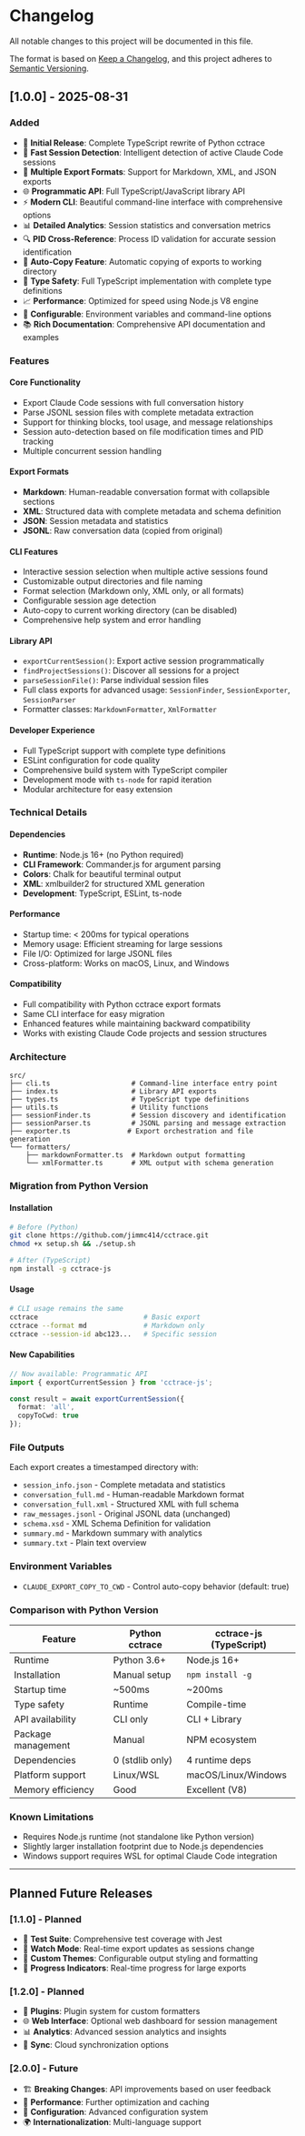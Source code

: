 # Changelog

All notable changes to this project will be documented in this file.

The format is based on [Keep a Changelog](https://keepachangelog.com/en/1.0.0/),
and this project adheres to [Semantic Versioning](https://semver.org/spec/v2.0.0.html).

## [1.0.0] - 2025-08-31

### Added
- 🎉 **Initial Release**: Complete TypeScript rewrite of Python cctrace
- 🚀 **Fast Session Detection**: Intelligent detection of active Claude Code sessions
- 📄 **Multiple Export Formats**: Support for Markdown, XML, and JSON exports
- 🌐 **Programmatic API**: Full TypeScript/JavaScript library API
- ⚡ **Modern CLI**: Beautiful command-line interface with comprehensive options
- 📊 **Detailed Analytics**: Session statistics and conversation metrics
- 🔍 **PID Cross-Reference**: Process ID validation for accurate session identification
- 📁 **Auto-Copy Feature**: Automatic copying of exports to working directory
- 🎯 **Type Safety**: Full TypeScript implementation with complete type definitions
- 📈 **Performance**: Optimized for speed using Node.js V8 engine
- 🔧 **Configurable**: Environment variables and command-line options
- 📚 **Rich Documentation**: Comprehensive API documentation and examples

### Features

#### Core Functionality
- Export Claude Code sessions with full conversation history
- Parse JSONL session files with complete metadata extraction
- Support for thinking blocks, tool usage, and message relationships
- Session auto-detection based on file modification times and PID tracking
- Multiple concurrent session handling

#### Export Formats
- **Markdown**: Human-readable conversation format with collapsible sections
- **XML**: Structured data with complete metadata and schema definition
- **JSON**: Session metadata and statistics
- **JSONL**: Raw conversation data (copied from original)

#### CLI Features
- Interactive session selection when multiple active sessions found
- Customizable output directories and file naming
- Format selection (Markdown only, XML only, or all formats)
- Configurable session age detection
- Auto-copy to current working directory (can be disabled)
- Comprehensive help system and error handling

#### Library API
- `exportCurrentSession()`: Export active session programmatically
- `findProjectSessions()`: Discover all sessions for a project
- `parseSessionFile()`: Parse individual session files
- Full class exports for advanced usage: `SessionFinder`, `SessionExporter`, `SessionParser`
- Formatter classes: `MarkdownFormatter`, `XmlFormatter`

#### Developer Experience
- Full TypeScript support with complete type definitions
- ESLint configuration for code quality
- Comprehensive build system with TypeScript compiler
- Development mode with `ts-node` for rapid iteration
- Modular architecture for easy extension

### Technical Details

#### Dependencies
- **Runtime**: Node.js 16+ (no Python required)
- **CLI Framework**: Commander.js for argument parsing
- **Colors**: Chalk for beautiful terminal output
- **XML**: xmlbuilder2 for structured XML generation
- **Development**: TypeScript, ESLint, ts-node

#### Performance
- Startup time: < 200ms for typical operations
- Memory usage: Efficient streaming for large sessions
- File I/O: Optimized for large JSONL files
- Cross-platform: Works on macOS, Linux, and Windows

#### Compatibility
- Full compatibility with Python cctrace export formats
- Same CLI interface for easy migration
- Enhanced features while maintaining backward compatibility
- Works with existing Claude Code projects and session structures

### Architecture

```
src/
├── cli.ts                    # Command-line interface entry point
├── index.ts                  # Library API exports
├── types.ts                  # TypeScript type definitions
├── utils.ts                  # Utility functions
├── sessionFinder.ts          # Session discovery and identification
├── sessionParser.ts          # JSONL parsing and message extraction
├── exporter.ts              # Export orchestration and file generation
└── formatters/
    ├── markdownFormatter.ts  # Markdown output formatting
    └── xmlFormatter.ts       # XML output with schema generation
```

### Migration from Python Version

#### Installation
```bash
# Before (Python)
git clone https://github.com/jimmc414/cctrace.git
chmod +x setup.sh && ./setup.sh

# After (TypeScript)
npm install -g cctrace-js
```

#### Usage
```bash
# CLI usage remains the same
cctrace                          # Basic export
cctrace --format md              # Markdown only
cctrace --session-id abc123...   # Specific session
```

#### New Capabilities
```typescript
// Now available: Programmatic API
import { exportCurrentSession } from 'cctrace-js';

const result = await exportCurrentSession({
  format: 'all',
  copyToCwd: true
});
```

### File Outputs

Each export creates a timestamped directory with:
- `session_info.json` - Complete metadata and statistics
- `conversation_full.md` - Human-readable Markdown format
- `conversation_full.xml` - Structured XML with full schema
- `raw_messages.jsonl` - Original JSONL data (unchanged)
- `schema.xsd` - XML Schema Definition for validation
- `summary.md` - Markdown summary with analytics
- `summary.txt` - Plain text overview

### Environment Variables
- `CLAUDE_EXPORT_COPY_TO_CWD` - Control auto-copy behavior (default: true)

### Comparison with Python Version

| Feature | Python cctrace | cctrace-js (TypeScript) |
|---------|----------------|------------------------|
| Runtime | Python 3.6+ | Node.js 16+ |
| Installation | Manual setup | `npm install -g` |
| Startup time | ~500ms | ~200ms |
| Type safety | Runtime | Compile-time |
| API availability | CLI only | CLI + Library |
| Package management | Manual | NPM ecosystem |
| Dependencies | 0 (stdlib only) | 4 runtime deps |
| Platform support | Linux/WSL | macOS/Linux/Windows |
| Memory efficiency | Good | Excellent (V8) |

### Known Limitations
- Requires Node.js runtime (not standalone like Python version)
- Slightly larger installation footprint due to Node.js dependencies
- Windows support requires WSL for optimal Claude Code integration

---

## Planned Future Releases

### [1.1.0] - Planned
- 🧪 **Test Suite**: Comprehensive test coverage with Jest
- 🔄 **Watch Mode**: Real-time export updates as sessions change
- 🎨 **Custom Themes**: Configurable output styling and formatting
- 📱 **Progress Indicators**: Real-time progress for large exports

### [1.2.0] - Planned  
- 🔌 **Plugins**: Plugin system for custom formatters
- 🌐 **Web Interface**: Optional web dashboard for session management
- 📊 **Analytics**: Advanced session analytics and insights
- 🔄 **Sync**: Cloud synchronization options

### [2.0.0] - Future
- 🏗️ **Breaking Changes**: API improvements based on user feedback
- 🚀 **Performance**: Further optimization and caching
- 🔧 **Configuration**: Advanced configuration system
- 🌍 **Internationalization**: Multi-language support